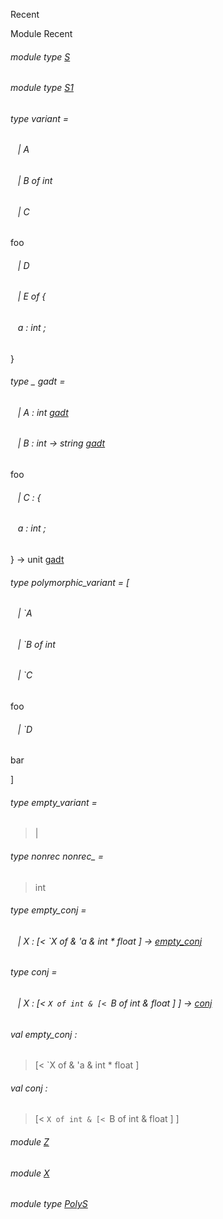 Recent

Module Recent

<a id="module-type-S"></a>

###### module type [S](Recent.module-type-S.md)

<a id="module-type-S1"></a>

###### module type [S1](Recent.module-type-S1.md)

<a id="type-variant"></a>

###### type variant =

<a id="type-variant.A"></a>

######    | A

<a id="type-variant.B"></a>

######    | B of int

<a id="type-variant.C"></a>

######    | C

foo

<a id="type-variant.D"></a>

######    | D



<a id="type-variant.E"></a>

######    | E of {

<a id="type-variant.a"></a>

######    a : int ;

}

<a id="type-gadt"></a>

###### type _ gadt =

<a id="type-gadt.A"></a>

######    | A : int [gadt](#type-gadt)

<a id="type-gadt.B"></a>

######    | B : int -> string [gadt](#type-gadt)

foo

<a id="type-gadt.C"></a>

######    | C : {

<a id="type-gadt.a"></a>

######    a : int ;

} -> unit [gadt](#type-gadt)

<a id="type-polymorphic_variant"></a>

###### type polymorphic_variant = [

<a id="type-polymorphic_variant.A"></a>

######    | `A

<a id="type-polymorphic_variant.B"></a>

######    | `B of int

<a id="type-polymorphic_variant.C"></a>

######    | `C

foo

<a id="type-polymorphic_variant.D"></a>

######    | `D

bar

]

<a id="type-empty_variant"></a>

###### type empty_variant =

> |


<a id="type-nonrec_"></a>

###### type nonrec nonrec_ =

> int


<a id="type-empty_conj"></a>

###### type empty_conj =

<a id="type-empty_conj.X"></a>

######    | X : [< `X of & 'a & int * float ] -> [empty_conj](#type-empty_conj)

<a id="type-conj"></a>

###### type conj =

<a id="type-conj.X"></a>

######    | X : [< `X of int & [< `B of int & float ] ] -> [conj](#type-conj)

<a id="val-empty_conj"></a>

###### val empty_conj :

> [< `X of & 'a & int * float ]


<a id="val-conj"></a>

###### val conj :

> [< `X of int & [< `B of int & float ] ]


<a id="module-Z"></a>

###### module [Z](Recent.Z.md)

<a id="module-X"></a>

###### module [X](Recent.X.md)

<a id="module-type-PolyS"></a>

###### module type [PolyS](Recent.module-type-PolyS.md)
